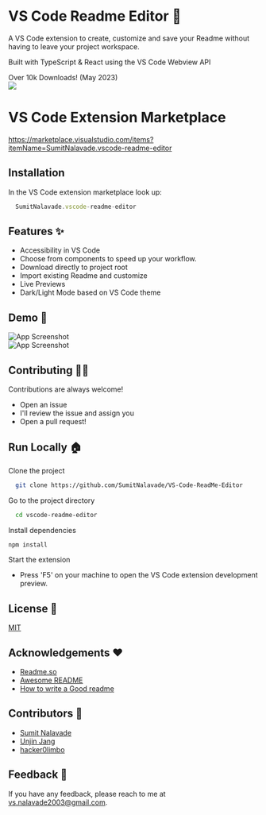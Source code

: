 # VS Code Readme Editor 📝  
A VS Code extension to create, customize and save your Readme without having to leave your project workspace.

Built with TypeScript & React using the VS Code Webview API

Over 10k Downloads! (May 2023)  
<img src="https://img.shields.io/visual-studio-marketplace/d/SumitNalavade.vscode-readme-editor">

# VS Code Extension Marketplace
https://marketplace.visualstudio.com/items?itemName=SumitNalavade.vscode-readme-editor

## Installation  
In the VS Code extension marketplace look up:
~~~javascript  
  SumitNalavade.vscode-readme-editor
~~~  

## Features ✨
- Accessibility in VS Code  
- Choose from components to speed up your workflow. 
- Download directly to project root  
- Import existing Readme and customize
- Live Previews
- Dark/Light Mode based on VS Code theme

## Demo 🚀
![App Screenshot](https://github.com/SumitNalavade/VS-Code-ReadMe-Editor/blob/main/media/demo/demo_1.gif?raw=true)  
![App Screenshot](https://github.com/SumitNalavade/VS-Code-ReadMe-Editor/blob/main/media/demo/demo_2.gif?raw=true)  

## Contributing 🧑‍💻  
Contributions are always welcome!  
- Open an issue
- I'll review the issue and assign you
- Open a pull request!

## Run Locally 🏠  
Clone the project  

~~~bash  
  git clone https://github.com/SumitNalavade/VS-Code-ReadMe-Editor
~~~

Go to the project directory  

~~~bash  
  cd vscode-readme-editor
~~~

Install dependencies  

~~~bash  
npm install
~~~

Start the extension  
- Press 'F5' on your machine to open the VS Code extension development preview.
 
## License 💼 
[MIT](https://choosealicense.com/licenses/mit/)  

 
## Acknowledgements ❤️ 
- [Readme.so](https://github.com/octokatherine/readme.so)
- [Awesome README](https://github.com/matiassingers/awesome-readme)
- [How to write a Good readme](https://bulldogjob.com/news/449-how-to-write-a-good-readme-for-your-github-project)  
 
## Contributors 💙 
- [Sumit Nalavade](https://github.com/SumitNalavade)
-  [Unjin Jang](https://github.com/unwls)
-  [hacker0limbo](https://github.com/hacker0limbo)


## Feedback 📣 
If you have any feedback, please reach to me at vs.nalavade2003@gmail.com.
